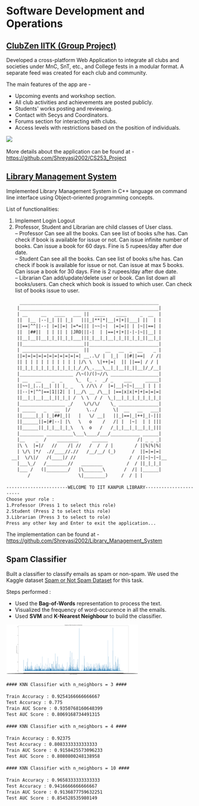 # Software Development and Operations

## <a href="https://github.com/Shreyasi2002/CS253_Project">ClubZen IITK (Group Project)</a>

Developed a cross-platform Web Application to integrate all clubs and societies under MnC, SnT, etc., and College fests in a modular format. A separate feed was created for each club and community.

The main features of the app are -
- Upcoming events and workshop section.
- All club activities and achievements are posted publicly.
- Students' works posting and reviewing.
- Contact with Secys and Coordinators.
- Forums section for interacting with clubs.
- Access levels with restrictions based on the position of individuals.

<img src="https://github.com/Shreyasi2002/CS253_Project/blob/main/images/home_page.jpg"/>

More details about the application can be found at - https://github.com/Shreyasi2002/CS253_Project

## <a href="https://github.com/Shreyasi2002/Library_Management_System">Library Management System</a>

Implemented Library Management System in C++ language on command line interface using Object-oriented programming concepts.

List of functionalities:
1. Implement Login Logout
2. Professor, Student and Librarian are child classes of User class.<br/>
    – Professor Can see all the books. Can see list of books s/he has. Can check if book is available for issue or not. Can issue infinite number of books. Can issue a book for 60 days. Fine is 5 rupees/day after due date.<br/>
    – Student Can see all the books. Can see list of books s/he has. Can check if book is available for issue or not. Can issue at max 5 books. Can issue a book for 30 days. Fine is 2 rupees/day after due date.<br/>
    – Librarian Can add/update/delete user or book. Can list down all books/users. Can check which book is issued to which user. Can check list of books issue to user.

```
     ____________________________________________________
    |____________________________________________________|
    | __     __   ____   ___ ||  ____    ____     _  __  |
    ||  |__ |--|_| || |_|   |||_|**|*|__|+|+||___| ||  | |
    ||==|^^||--| |=||=| |=*=||| |~~|~|  |=|=|| | |~||==| |
    ||  |##||  | | || | |JRO|||-|  | |==|+|+||-|-|~||__| |
    ||__|__||__|_|_||_|_|___|||_|__|_|__|_|_||_|_|_||__|_|
    ||_______________________||__________________________|
    | _____________________  ||      __   __  _  __    _ |
    ||=|=|=|=|=|=|=|=|=|=|=| __..\/ |  |_|  ||#||==|  / /|
    || | | | | | | | | | | |/\ \  \|++|=|  || ||==| / / |
    ||_|_|_|_|_|_|_|_|_|_|_/_/\_.___\__|_|__||_||__|/_/__|
    |____________________ /\~()/()~//\ __________________|
    | __   __    _  _     \_  (_ .  _/ _    ___     _____|
    ||~~|_|..|__| || |_ _   \ //\\ /  |=|__|~|~|___| | | |
    ||--|+|^^|==|1||2| | |__/\ __ /\__| |==|x|x|+|+|=|=|=|
    ||__|_|__|__|_||_|_| /  \ \  / /  \_|__|_|_|_|_|_|_|_|
    |_________________ _/    \/\/\/    \_ _______________|
    | _____   _   __  |/      \../      \|  __   __   ___|
    ||_____|_| |_|##|_||   |   \/ __|   ||_|==|_|++|_|-|||
    ||______||=|#|--| |\   \   o    /   /| |  |~|  | | |||
    ||______||_|_|__|_|_\   \  o   /   /_|_|__|_|__|_|_|||
    |_________ __________\___\____/___/___________ ______|
    |__    _  /    ________     ______           /| _ _ _|
    |\ \  |=|/   //    /| //   /  /  / |        / ||%|%|%|
    | \/\ |*/  .//____//.//   /__/__/ (_)      /  ||=|=|=|
  __|  \/\|/   /(____|/ //                    /  /||~|~|~|__
    |___\_/   /________//   ________         /  / ||_|_|_|
    |___ /   (|________/   |\_______\       /  /| |______|
        /                  \|________)     /  / | |

-----------------------WELCOME TO IIT KANPUR LIBRARY-----------------------
Choose your role :
1.Professor (Press 1 to select this role)
2.Student (Press 2 to select this role)
3.Librarian (Press 3 to select to role)
Press any other key and Enter to exit the application...
```

The implementation can be found at - https://github.com/Shreyasi2002/Library_Management_System

## Spam Classifier

Built a classifier to classify emails as spam or non-spam. We used the Kaggle dataset <a href="https://www.kaggle.com/datasets/ozlerhakan/spam-or-not-spam-dataset">Spam or Not Spam Dataset</a> for this task.

Steps performed :

- Used the **Bag-of-Words** representation to process the text.
- Visualized the frequency of word-occurence in all the emails.
- Used **SVM** and **K-Nearest Neighbour** to build the classifier.

<img src="https://github.com/Shreyasi2002/Software_Development_Operations/blob/main/word_occurence.png" width="70%"/>

```
#### KNN Classifier with n_neighbors = 3 ####

Train Accuracy : 0.9254166666666667
Test Accuracy : 0.775
Train AUC Score : 0.9350768160648399
Test AUC Score : 0.8069168734491315

#### KNN Classifier with n_neighbors = 4 ####

Train Accuracy : 0.92375
Test Accuracy : 0.8083333333333333
Train AUC Score : 0.9158425573096233
Test AUC Score : 0.8080800248138958

#### KNN Classifier with n_neighbors = 10 ####

Train Accuracy : 0.9658333333333333
Test Accuracy : 0.9416666666666667
Train AUC Score : 0.9136877759632251
Test AUC Score : 0.854528535980149
```

